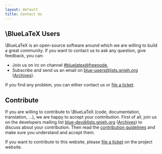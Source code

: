 ```yaml
---
layout: default
title: Contact Us
---
```


\BlueLaTeX Users
----------------

\BlueLaTeX is an open-source software around which we are willing to build a great community.
If you want to contact us to ask any question, give feedback, you can:

 - Join us on irc on channel [#bluelatex@freenode](https://kiwiirc.com/client/irc.freenode.net/bluelatex),
 - Subscribe and send us an email on [blue-users@lists.gnieh.org](http://lists.gnieh.org/mailman/listinfo/blue-users) ([Archives](http://lists.gnieh.org/pipermail/blue-users/)).

If you find any problem, you can either contact us or [file a ticket](https://github.com/gnieh/bluelatex/issues/new).

Contribute
----------

If you are willing to contribute to \BlueLaTeX (code, documentation, translation, ...), we are happy to accept your contribution.
First of all, join us on the developers mailing list [blue-dev@lists.gnieh.org](http://lists.gnieh.org/mailman/listinfo/blue-dev) ([Archives](http://lists.gnieh.org/pipermail/blue-dev/)) to discuss about your contribution.
Then read the [contribution guidelines](https://github.com/gnieh/bluelatex/blob/master/CONTRIBUTING.md) and make sure you understand and accept them.

If you want to contribute to this website, please [file a ticket](https://github.com/gnieh/bluelatex-website/issues/new) on the project website.
